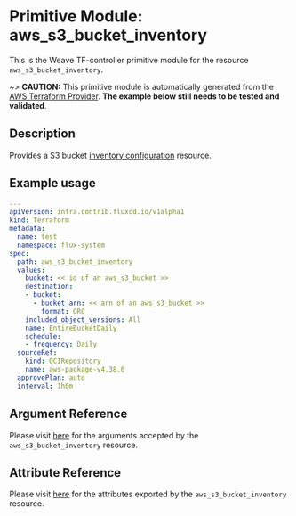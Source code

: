 
# Primitive Module: aws_s3_bucket_inventory

This is the Weave TF-controller primitive module for the resource `aws_s3_bucket_inventory`.

~> **CAUTION:** This primitive module is automatically generated from the [AWS Terraform Provider](https://registry.terraform.io/providers/hashicorp/aws/latest/docs/resources/s3_bucket_inventory). **The example below still needs to be tested and validated**.

## Description

Provides a S3 bucket [inventory configuration](https://docs.aws.amazon.com/AmazonS3/latest/dev/storage-inventory.html) resource.

## Example usage

```yaml
---
apiVersion: infra.contrib.fluxcd.io/v1alpha1
kind: Terraform
metadata:
  name: test
  namespace: flux-system
spec:
  path: aws_s3_bucket_inventory
  values:
    bucket: << id of an aws_s3_bucket >>
    destination:
    - bucket:
      - bucket_arn: << arn of an aws_s3_bucket >>
        format: ORC
    included_object_versions: All
    name: EntireBucketDaily
    schedule:
    - frequency: Daily
  sourceRef:
    kind: OCIRepository
    name: aws-package-v4.38.0
  approvePlan: auto
  interval: 1h0m
```

## Argument Reference

Please visit [here](https://registry.terraform.io/providers/hashicorp/aws/latest/docs/resources/s3_bucket_inventory#argument-reference) for the arguments accepted by the `aws_s3_bucket_inventory` resource.

## Attribute Reference

Please visit [here](https://registry.terraform.io/providers/hashicorp/aws/latest/docs/resources/s3_bucket_inventory#attributes-reference) for the attributes exported by the `aws_s3_bucket_inventory` resource.
